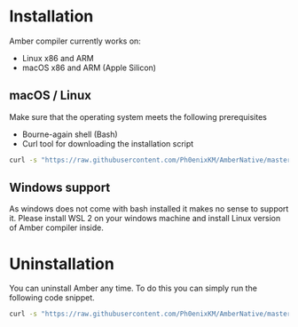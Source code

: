 # Installation

Amber compiler currently works on:
- Linux x86 and ARM
- macOS x86 and ARM (Apple Silicon)

## macOS / Linux

Make sure that the operating system meets the following prerequisites

- Bourne-again shell (Bash)
- Curl tool for downloading the installation script

```sh
curl -s "https://raw.githubusercontent.com/Ph0enixKM/AmberNative/master/setup/install.sh" | $(echo /bin/bash)
```

## Windows support

As windows does not come with bash installed it makes no sense to support it. Please install WSL 2 on your windows machine and install Linux version of Amber compiler inside.

# Uninstallation

You can uninstall Amber any time. To do this you can simply run the following code snippet.

```sh
curl -s "https://raw.githubusercontent.com/Ph0enixKM/AmberNative/master/setup/uninstall.sh" | $(echo /bin/bash)
```



